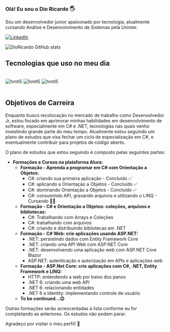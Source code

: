 ### Olá! Eu sou o Dio Ricardo 🖐️

Sou um desenvolvedor junior apaixonado por tecnologia, atualmente cursando Análise e Desenvolvimento de Sistemas pela Uninter.

[![LinkedIn](https://img.shields.io/badge/LinkedIn-0077B5?style=for-the-badge&logo=linkedin&logoColor=white)](https://www.linkedin.com/in/dio-ricardo)

![DioRicardo GitHub stats](https://github-readme-stats.vercel.app/api?username=DioRicardo&show_icons=true&theme=tokyonight)

## Tecnologias que uso no meu dia

<div style="display: inline_block"><br/>
    <img align="center" alt="hmtl5" src="https://img.shields.io/badge/C%23-239120?style=for-the-badge&logo=c-sharp&logoColor=white" />
    <img align="center" alt="hmtl5" src="https://img.shields.io/badge/.NET-5C2D91?style=for-the-badge&logo=.net&logoColor=white" />
    <img align="center" alt="hmtl5" src="https://img.shields.io/badge/MySQL-00000F?style=for-the-badge&logo=mysql&logoColor=white" />
</div><br/>

## Objetivos de Carreira

Enquanto busco recolocação no mercado de trabalho como Desenvolvedor Jr, estou focado em aprimorar minhas habilidades em desenvolvimento de software, especialmente em C# e .NET, tecnologias nas quais venho investindo grande parte do meu tempo. Atualmente estou seguindo um plano de estudos que visa fechar um ciclo de especialização em C#, e eventualmente contribuir para projetos de código aberto.

O plano de estudos que estou seguindo é composto pelas seguintes partes:

<ul>
    <li style="font-weight: bold">Formações e Cursos na plataforma Alura:
        <ul>
            <li> Formação - Aprenda a programar em C# com Orientação a Objetos:
                <ul>
                    <li style="font-weight: normal">C#: criando sua primeira aplicação - Concluído ✅</li>
                    <li style="font-weight: normal">C#: aplicando a Orientação a Objetos - Concluído ✅</li>
                    <li style="font-weight: normal">C#: dominando Orientação a Objetos - Concluído ✅</li>
                    <li style="font-weight: normal">C#: consumindo API, gravando arquivos e utilizando o LINQ - Cursando 👨‍💻</li>
                </ul>
            </li>
            <li>Formação - C# e Orientação a Objetos: coleções, arquivos e bibliotecas:
                <ul>
                    <li style="font-weight: normal">C#: Trabalhando com Arrays e Coleções</li>
                    <li style="font-weight: normal">C#: trabalhando com arquivos</li>
                    <li style="font-weight: normal">C#: criando e distribuindo bibliotecas em .NET</li>
                </ul>
            </li>
            <li>Formação - C# Web: crie aplicações usando ASP.NET:
                <ul>
                    <li style="font-weight: normal">.NET: persistindo dados com Entity Framework Core</li>
                    <li style="font-weight: normal">.NET: criando uma API Web com ASP.NET Core</li>
                    <li style="font-weight: normal">.NET: desenvolvendo uma aplicação web com ASP.NET Core Blazor</li>
                    <li style="font-weight: normal">ASP.NET: autenticação e autorização em APIs e aplicações web</li>
                </ul>
            </li>
            <li>Formação - ASP.Net Core: crie aplicações com C#, .NET, Entity Framework e LINQ:
                <ul>
                    <li style="font-weight: normal">HTTP: entendendo a web por baixo dos panos</li>
                    <li style="font-weight: normal">.NET 6: criando uma web API</li>
                    <li style="font-weight: normal">.NET 6: relacionando entidades</li>
                    <li style="font-weight: normal">.NET 6 e Identity: implementando controle de usuário</li>
                </ul>
            </li>
            <li>To be continued...😉</li>
        </ul>
    </li>    
</ul>

Outras formações serão acrescentadas à lista conforme eu for completando as anteriores. Os estudos não podem parar.

Agradeço por visitar o meu perfil! 👋
